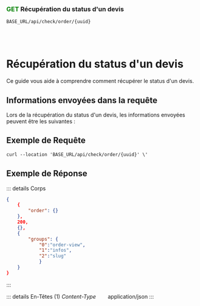 ### <span style="color:green">GET</span> Récupération du status d'un devis

````
BASE_URL/api/check/order/{uuid}
````

<br/> <br/> 

# Récupération du status d'un devis
Ce guide vous aide à comprendre comment récupérer le status d'un devis.


## Informations envoyées dans la requête

Lors de la récupération du status d'un devis, les informations envoyées peuvent être les suivantes :


## Exemple de Requête

```txt
curl --location 'BASE_URL/api/check/order/{uuid}' \'

```


## Exemple de Réponse

::: details Corps  

```json
{
    {
        "order": {}
    },
    200,
    {},
    {
        "groups": {
            "0":"order-view", 
            "1":"infos",
            "2":"slug"
            }
    }
}
```
:::


::: details En-Têtes (1)
 *Content-Type*    &nbsp;&nbsp;&nbsp;&nbsp;&nbsp;&nbsp;     application/json
:::

